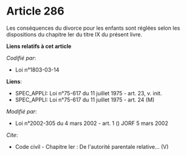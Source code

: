 # Article 286

Les conséquences du divorce pour les enfants sont réglées selon les dispositions du chapitre Ier du titre IX du présent
livre.

**Liens relatifs à cet article**

_Codifié par_:

  - Loi n°1803-03-14

**Liens**:

  - SPEC_APPLI: Loi n°75-617 du 11 juillet 1975 - art. 23, v. init.
  - SPEC_APPLI: Loi n°75-617 du 11 juillet 1975 - art. 24 (M)

_Modifié par_:

  - Loi n°2002-305 du 4 mars 2002 - art. 1 () JORF 5 mars 2002

_Cite_:

  - Code civil -  Chapitre Ier : De l'autorité parentale relative... (V)

